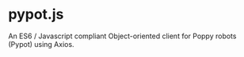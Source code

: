 # pypot.js
An ES6 / Javascript compliant Object-oriented client for Poppy robots (Pypot) using Axios.
